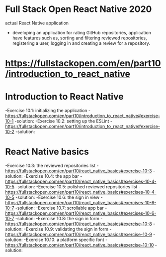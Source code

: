 # Full Stack Open React Native 2020
actual React Native application
- developing an application for rating GitHub repositories, application have features such as, sorting and filtering reviewed repositories, registering a user, logging in and creating a review for a repository. 
# https://fullstackopen.com/en/part10/introduction_to_react_native

# Introduction to React Native
-Exercise 10.1: initializing the application
-https://fullstackopen.com/en/part10/introduction_to_react_native#exercise-10-1
-solution: 
-Exercise 10.2: setting up the ESLint
-https://fullstackopen.com/en/part10/introduction_to_react_native#exercise-10-2
-solution: 
# React Native basics
-Exercise 10.3: the reviewed repositories list
-https://fullstackopen.com/en/part10/react_native_basics#exercise-10-3
-solution:
-Exercise 10.4: the app bar
-https://fullstackopen.com/en/part10/react_native_basics#exercises-10-4-10-5
-solution:
-Exercise 10.5: polished reviewed repositories list
-https://fullstackopen.com/en/part10/react_native_basics#exercises-10-4-10-5
-solution:
-Exercise 10.6: the sign in view
-https://fullstackopen.com/en/part10/react_native_basics#exercises-10-6-10-7
-solution:
-Exercise 10.7: scrollable app bar
-https://fullstackopen.com/en/part10/react_native_basics#exercises-10-6-10-7
-solution:
-Exercise 10.8: the sign in form
-https://fullstackopen.com/en/part10/react_native_basics#exercise-10-8
-solution:
-Exercise 10.9: validating the sign in form
-https://fullstackopen.com/en/part10/react_native_basics#exercise-10-9
-solution:
-Exercise 10.10: a platform specific font
-https://fullstackopen.com/en/part10/react_native_basics#exercise-10-10
-solution:
